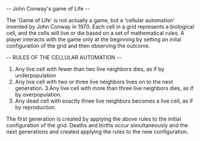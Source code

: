 -- John Conway's game of Life --

The 'Game of Life' is not actually a game, but a 'cellular automation' invented by John Conway in 1970. Each cell in a grid represents a biological cell, and the cells will live or die based on a set of mathematical rules. A player interacts with the game only at the beginning by setting an inital configuration of the grid and then observing the outcome.

-- RULES OF THE CELLULAR AUTOMATION --

1. Any live cell with fewer than two live neighbors dies, as if by underpopulation
2. Any live cell with two or three live neighbors lives on to the next generation.
3.Any live cell with more than three live neighbors dies, as if by overpopulation.
4. Any dead cell with exactly three live neighbors becomes a live cell, as if by reproduction.

The first generation is created by applying the above rules to the initial configuration of the grid. Deaths and births occur simultaneously and the next generations and created applying the rules to the new configuration.